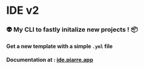# IDE v2

### 👽️ My CLI to fastly initalize new projects ! 📦️
#### Get a new template with a simple `.yml` file
#### Documentation at : [ide.piarre.app](https://ide.piarre.app/)
